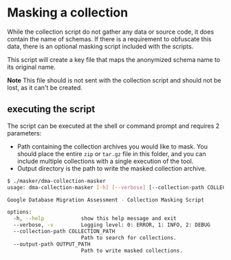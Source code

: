 # Masking a collection

While the collection script do not gather any data or source code, it does contain the name of schemas. If there is a requirement to obfuscate this data, there is an optional masking script included with the scripts.

This script will create a key file that maps the anonymized schema name to its original name.

**Note** This file should is not sent with the collection script and should not be lost, as it can't be created.

## executing the script

The script can be executed at the shell or command prompt and requires 2 parameters:

- Path containing the collection archives you would like to mask. You should place the entire `zip` or `tar.gz` file in this folder, and you can include multiple collections with a single execution of the tool.
- Output directory is the path to write the masked collection archive.

```bash
$ ./masker/dma-collection-masker
usage: dma-collection-masker [-h] [--verbose] [--collection-path COLLECTION_PATH] [--output-path OUTPUT_PATH]

Google Database Migration Assessment - Collection Masking Script

options:
  -h, --help            show this help message and exit
  --verbose, -v         Logging level: 0: ERROR, 1: INFO, 2: DEBUG
  --collection-path COLLECTION_PATH
                        Path to search for collections.
  --output-path OUTPUT_PATH
                        Path to write masked collections.
```
